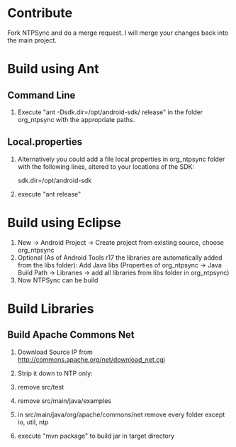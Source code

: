 

# Contribute

Fork NTPSync and do a merge request. I will merge your changes back into the main project.

# Build using Ant

## Command Line

1. Execute "ant -Dsdk.dir=/opt/android-sdk/ release" in the folder org_ntpsync with the appropriate paths. 

## Local.properties

1. Alternatively you could add a file local.properties in org_ntpsync folder with the following lines, altered to your locations of the SDK:

    sdk.dir=/opt/android-sdk

2. execute "ant release"

# Build using Eclipse

1. New -> Android Project -> Create project from existing source, choose org_ntpsync
2. Optional (As of Android Tools r17 the libraries are automatically added from the libs folder): Add Java libs (Properties of org_ntpsync -> Java Build Path -> Libraries -> add all libraries from libs folder in org_ntpsync)
3. Now NTPSync can be build

# Build Libraries

## Build Apache Commons Net

1. Download Source IP from http://commons.apache.org/net/download_net.cgi

2. Strip it down to NTP only:

  1. remove src/test
  2. remove src/main/java/examples
  3. in src/main/java/org/apache/commons/net remove every folder except io, util, ntp

3. execute "mvn package" to build jar in target directory